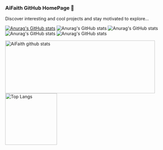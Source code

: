 ### AiFaith GitHub HomePage 🚀

Discover interesting and cool projects and stay motivated to explore...

<!--
**Aiazt/Aiazt** is a ✨ _special_ ✨ repository because its `README.md` (this file) appears on your GitHub profile.

Here are some ideas to get you started:

- 🔭 I’m currently working on ...
- 🌱 I’m currently learning ...
- 👯 I’m looking to collaborate on ...
- 🤔 I’m looking for help with ...
- 💬 Ask me about ...
- 📫 How to reach me: ...
- 😄 Pronouns: ...
- ⚡ Fun fact: ...
-->

[![Anurag's GitHub stats](https://github-readme-stats.vercel.app/api?username=aifaith)](https://github.com/anuraghazra/github-readme-stats)
![Anurag's GitHub stats](https://github-readme-stats.vercel.app/api?username=aifaith&hide=contribs,prs)
![Anurag's GitHub stats](https://github-readme-stats.vercel.app/api?username=aifaith&show=reviews,discussions_started,discussions_answered,prs_merged,prs_merged_percentage)
![Anurag's GitHub stats](https://github-readme-stats.vercel.app/api?username=aifaith&show_icons=true)
![Anurag's GitHub stats](https://github-readme-stats.vercel.app/api?username=aifaith&show_icons=true&theme=radical)

<a href="https://github.com/anuraghazra/github-readme-stats">
  <img align="center" src="https://github-readme-stats.vercel.app/api?username=AiFaith&hide=prs&count_private=true&show_icons=true&theme=material-palenight" alt="AiFaith github stats" width="480" height="170" />
</a>
<a href="https://github.com/anuraghazra/github-readme-stats">
  <img align="center" src="https://github-readme-stats.vercel.app/api/top-langs/?username=AiFaith&layout=compact&theme=material-palenight" alt="Top Langs" height="166" />
</a>

<!--
⚡ Dynamically generated stats for your github readmes:https://github.com/anuraghazra/github-readme-stats
-->
